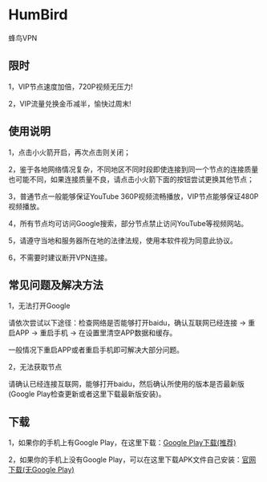 # HumBird

蜂鸟VPN

## 限时

1，VIP节点速度加倍，720P视频无压力!

2，VIP流量兑换金币减半，愉快过周末!


## 使用说明

1，点击小火箭开启，再次点击则关闭；

2，鉴于各地网络情况复杂，不同地区不同时段即使连接到同一个节点的连接质量也可能不同，如果连接质量不良，请点击小火箭下面的按钮尝试更换其他节点；

3，普通节点一般能够保证YouTube 360P视频流畅播放，VIP节点能够保证480P视频播放。

4，所有节点均可访问Google搜索，部分节点禁止访问YouTube等视频网站。

5，请遵守当地和服务器所在地的法律法规，使用本软件视为同意此协议。

6，不需要时建议断开VPN连接。


## 常见问题及解决方法

1，无法打开Google

请依次尝试以下途径：检查网络是否能够打开baidu，确认互联网已经连接 -> 重启APP -> 重启手机 -> 在设置里清空APP数据和缓存。

一般情况下重启APP或者重启手机即可解决大部分问题。

2，无法获取节点

请确认已经连接互联网，能够打开baidu，然后确认所使用的版本是否最新版(Google Play检查更新或者这里下载最新版安装)。



## 下载
1，如果你的手机上有Google Play，在这里下载：[Google Play下载(推荐)](https://play.google.com/store/apps/details?id=com.young.ss)

2，如果你的手机上没有Google Play，可以在这里下载APK文件自己安装：[官网下载(无Google Play)](https://github.com/freessservice/HumBird/releases/download/v1.8.3/Humbird-release_1.8.3.apk)

